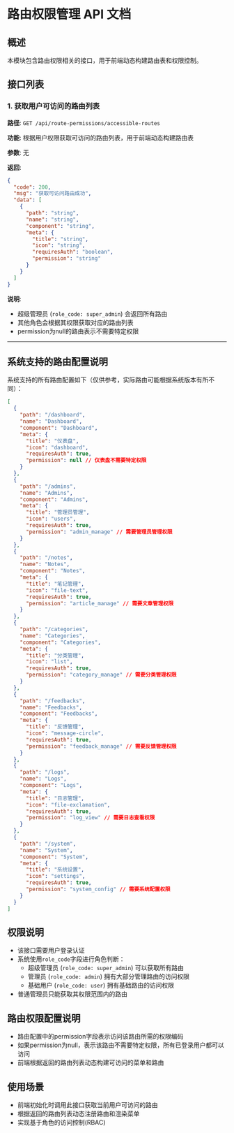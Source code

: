 # 路由权限管理 API 文档

## 概述
本模块包含路由权限相关的接口，用于前端动态构建路由表和权限控制。

## 接口列表

### 1. 获取用户可访问的路由列表

**路径**: `GET /api/route-permissions/accessible-routes`

**功能**: 根据用户权限获取可访问的路由列表，用于前端动态构建路由表

**参数**: 无

**返回**: 
```json
{
  "code": 200,
  "msg": "获取可访问路由成功",
  "data": [
    {
      "path": "string",
      "name": "string",
      "component": "string",
      "meta": {
        "title": "string",
        "icon": "string",
        "requiresAuth": "boolean",
        "permission": "string"
      }
    }
  ]
}
```

**说明**: 
- 超级管理员 (`role_code: super_admin`) 会返回所有路由
- 其他角色会根据其权限获取对应的路由列表
- permission为null的路由表示不需要特定权限

---

## 系统支持的路由配置说明

系统支持的所有路由配置如下（仅供参考，实际路由可能根据系统版本有所不同）：

```json
[
  {
    "path": "/dashboard",
    "name": "Dashboard",
    "component": "Dashboard",
    "meta": {
      "title": "仪表盘",
      "icon": "dashboard",
      "requiresAuth": true,
      "permission": null // 仪表盘不需要特定权限
    }
  },
  {
    "path": "/admins",
    "name": "Admins",
    "component": "Admins",
    "meta": {
      "title": "管理员管理",
      "icon": "users",
      "requiresAuth": true,
      "permission": "admin_manage" // 需要管理员管理权限
    }
  },
  {
    "path": "/notes",
    "name": "Notes",
    "component": "Notes",
    "meta": {
      "title": "笔记管理",
      "icon": "file-text",
      "requiresAuth": true,
      "permission": "article_manage" // 需要文章管理权限
    }
  },
  {
    "path": "/categories",
    "name": "Categories",
    "component": "Categories",
    "meta": {
      "title": "分类管理",
      "icon": "list",
      "requiresAuth": true,
      "permission": "category_manage" // 需要分类管理权限
    }
  },
  {
    "path": "/feedbacks",
    "name": "Feedbacks",
    "component": "Feedbacks",
    "meta": {
      "title": "反馈管理",
      "icon": "message-circle",
      "requiresAuth": true,
      "permission": "feedback_manage" // 需要反馈管理权限
    }
  },
  {
    "path": "/logs",
    "name": "Logs",
    "component": "Logs",
    "meta": {
      "title": "日志管理",
      "icon": "file-exclamation",
      "requiresAuth": true,
      "permission": "log_view" // 需要日志查看权限
    }
  },
  {
    "path": "/system",
    "name": "System",
    "component": "System",
    "meta": {
      "title": "系统设置",
      "icon": "settings",
      "requiresAuth": true,
      "permission": "system_config" // 需要系统配置权限
    }
  }
]
```

## 权限说明
- 该接口需要用户登录认证
- 系统使用`role_code`字段进行角色判断：
  - 超级管理员 (`role_code: super_admin`) 可以获取所有路由
  - 管理员 (`role_code: admin`) 拥有大部分管理路由的访问权限
  - 基础用户 (`role_code: user`) 拥有基础路由的访问权限
- 普通管理员只能获取其权限范围内的路由

## 路由权限配置说明
- 路由配置中的permission字段表示访问该路由所需的权限编码
- 如果permission为null，表示该路由不需要特定权限，所有已登录用户都可以访问
- 前端根据返回的路由列表动态构建可访问的菜单和路由

## 使用场景
- 前端初始化时调用此接口获取当前用户可访问的路由
- 根据返回的路由列表动态注册路由和渲染菜单
- 实现基于角色的访问控制(RBAC)